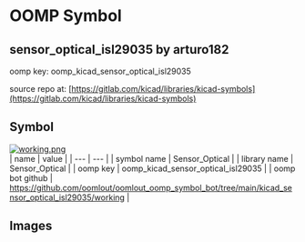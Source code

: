 # OOMP Symbol  
## sensor_optical_isl29035  by arturo182  
  
oomp key: oomp_kicad_sensor_optical_isl29035  
  
source repo at: [https://gitlab.com/kicad/libraries/kicad-symbols](https://gitlab.com/kicad/libraries/kicad-symbols)  
## Symbol  
  
[![working.png](working_600.png)](working.png)  
| name | value | 
| --- | --- | 
| symbol name | Sensor_Optical | 
| library name | Sensor_Optical | 
| oomp key | oomp_kicad_sensor_optical_isl29035 | 
| oomp bot github | https://github.com/oomlout/oomlout_oomp_symbol_bot/tree/main/kicad_sensor_optical_isl29035/working | 
## Images  
